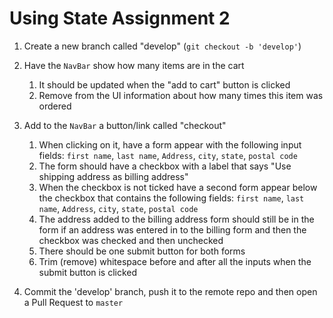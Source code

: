 # Using State Assignment 2

1. Create a new branch called "develop" (`git checkout -b 'develop'`)
1. Have the `NavBar` show how many items are in the cart

   1. It should be updated when the "add to cart" button is clicked
   1. Remove from the UI information about how many times this item was ordered

1. Add to the `NavBar` a button/link called "checkout"

   1. When clicking on it, have a form appear with the following input fields: `first name`, `last name`, `Address`, `city`, `state`, `postal code`
   1. The form should have a checkbox with a label that says "Use shipping address as billing address"
   1. When the checkbox is not ticked have a second form appear below the checkbox that contains the following fields: `first name`, `last name`, `Address`, `city`, `state`, `postal code`
   1. The address added to the billing address form should still be in the form if an address was entered in to the billing form and then the checkbox was checked and then unchecked
   1. There should be one submit button for both forms
   1. Trim (remove) whitespace before and after all the inputs when the submit button is clicked

1. Commit the 'develop' branch, push it to the remote repo and then open a Pull Request to `master`
